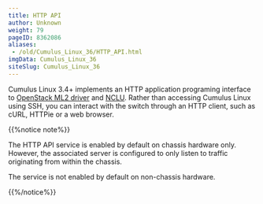 ```yaml
---
title: HTTP API
author: Unknown
weight: 79
pageID: 8362086
aliases:
 - /old/Cumulus_Linux_36/HTTP_API.html
imgData: Cumulus_Linux_36
siteSlug: Cumulus_Linux_36
---
```

Cumulus Linux 3.4+ implements an HTTP application programing interface
to [OpenStack ML2
driver](/old/Cumulus_Linux_36/OpenStack_Neutron_ML2_and_Cumulus_Linux.html)
and
[NCLU](/old/Cumulus_Linux_36/Network_Command_Line_Utility_-_NCLU.html).
Rather than accessing Cumulus Linux using SSH, you can interact with the
switch through an HTTP client, such as cURL, HTTPie or a web browser.

{{%notice note%}}

The HTTP API service is enabled by default on chassis hardware only.
However, the associated server is configured to only listen to traffic
originating from within the chassis.

The service is not enabled by default on non-chassis hardware.

{{%/notice%}}
